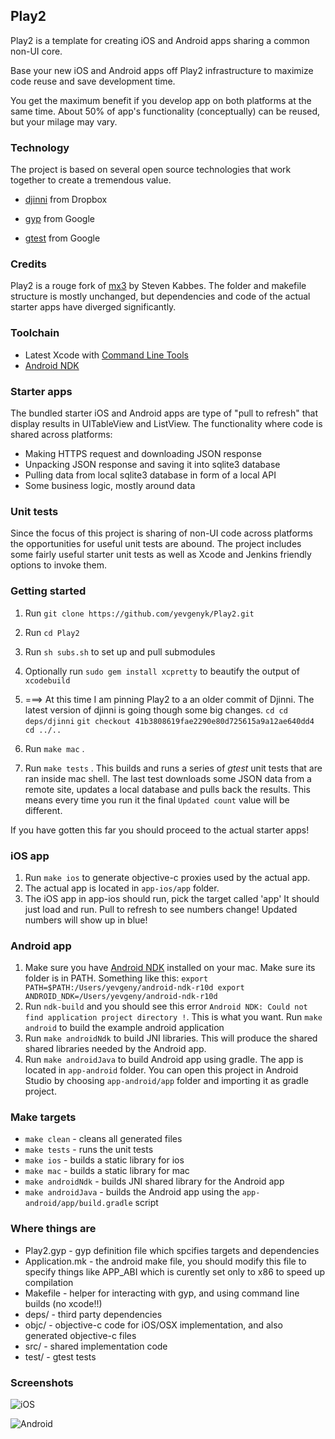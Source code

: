 ## Play2
Play2 is a template for creating iOS and Android apps sharing a common non-UI core.

Base your new iOS and Android apps off Play2 infrastructure to maximize code reuse and save development time.

You get the maximum benefit if you develop app on both platforms at the same time. 
About 50% of app's functionality (conceptually) can be reused, but your milage may vary.

### Technology
The project is based on several open source technologies that work together to create a tremendous value.

* [djinni](https://github.com/dropbox/djinni) from Dropbox

* [gyp](https://code.google.com/p/gyp/) from Google

* [gtest](https://code.google.com/p/googletest/) from Google

### Credits
Play2 is a rouge fork of [mx3](https://github.com/libmx3/mx3) by Steven Kabbes.
The folder and makefile structure is mostly unchanged, but dependencies and code of the actual starter apps have diverged significantly.

### Toolchain
* Latest Xcode with [Command Line Tools](https://developer.apple.com/xcode/downloads/)
* [Android NDK](https://developer.android.com/tools/sdk/ndk)

### Starter apps
The bundled starter iOS and Android apps are type of "pull to refresh" that display results in UITableView and ListView.
The functionality where code is shared across platforms:

* Making HTTPS request and downloading JSON response
* Unpacking JSON response and saving it into sqlite3 database
* Pulling data from local sqlite3 database in form of a local API
* Some business logic, mostly around data

### Unit tests
Since the focus of this project is sharing of non-UI code across platforms the opportunities for useful unit tests are abound. The project includes some fairly useful starter unit tests as well as Xcode and Jenkins friendly options to invoke them.

### Getting started
1. Run `git clone https://github.com/yevgenyk/Play2.git`
1. Run `cd Play2`
1. Run `sh subs.sh` to set up and pull submodules
1. Optionally run `sudo gem install xcpretty` to beautify the output of `xcodebuild` 
1. ===> At this time I am pinning Play2 to a an older commit of Djinni. The latest version of djinni is going though some big changes.
		`cd cd deps/djinni`
		`git checkout 41b3808619fae2290e80d725615a9a12ae640dd4`
		`cd ../..`		

1. Run `make mac`	.
1. Run `make tests`	.
	This builds and runs a series of *gtest* unit tests that are ran inside mac shell.
	The last test downloads some JSON data from a remote site, updates a local database and pulls back the results. This means every time you run it the final
	`Updated count` value will be different.


If you have gotten this far you should proceed to the actual starter apps!


### iOS app
1.	Run `make ios` to generate objective-c proxies used by the actual app.
1.	The actual app is located in `app-ios/app` folder. 
1. 	The iOS app in app-ios should run, pick the target called 'app'
It should just load and run. Pull to refresh to see numbers change!
	Updated numbers will show up in blue!


### Android app
1.	Make sure you have [Android NDK](https://developer.android.com/tools/sdk/ndk) installed on your mac. Make sure its folder is in PATH.
Something like this:
`export PATH=$PATH:/Users/yevgeny/android-ndk-r10d
export ANDROID_NDK=/Users/yevgeny/android-ndk-r10d`
1. Run `ndk-build` and you should see this error `Android NDK: Could not find application project directory !`. This is what you want.
Run `make android` to build the example android application
1. Run `make androidNdk` to build JNI libraries. This will produce the shared shared libraries needed by the Android app.
1. Run `make androidJava` to build Android app using gradle. The app is located in `app-android` folder. You can open this project in Android Studio by choosing `app-android/app` folder and importing it as gradle project.


### Make targets
* `make clean` - cleans all generated files
* `make tests` - runs the unit tests
* `make ios` - builds a static library for ios
* `make mac` - builds a static library for mac
* `make androidNdk` - builds JNI shared library for the Android app
* `make androidJava` - builds the Android app using the `app-android/app/build.gradle` script

### Where things are

* Play2.gyp - gyp definition file which spcifies targets and dependencies
* Application.mk - the android make file, you should modify this file to specify things like APP_ABI which is curently set only to x86 to speed up compilation
* Makefile - helper for interacting with gyp, and using command line builds (no xcode!!)
* deps/ - third party dependencies
* objc/ - objective-c code for iOS/OSX implementation, and also generated objective-c files
* src/ - shared implementation code
* test/ - gtest tests


### Screenshots

![iOS](https://raw.githubusercontent.com/yevgenyk/Play2/master/deps/screens/ios.png)

![Android](https://github.com/yevgenyk/Play2/blob/master/deps/screens/android2.png)

